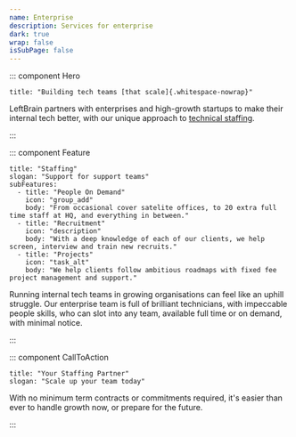 ```yaml
---
name: Enterprise
description: Services for enterprise
dark: true
wrap: false
isSubPage: false
---
```

::: component Hero
~~~
title: "Building tech teams [that scale]{.whitespace-nowrap}"
~~~

LeftBrain partners with enterprises and high-growth startups to make their internal tech better, with our unique approach to [technical staffing](#staffing).

:::

::: component Feature
~~~
title: "Staffing"
slogan: "Support for support teams"
subFeatures:
  - title: "People On Demand"
    icon: "group_add"
    body: "From occasional cover satelite offices, to 20 extra full time staff at HQ, and everything in between."
  - title: "Recruitment"
    icon: "description"
    body: "With a deep knowledge of each of our clients, we help screen, interview and train new recruits."
  - title: "Projects"
    icon: "task_alt"
    body: "We help clients follow ambitious roadmaps with fixed fee project management and support."
~~~

Running internal tech teams in growing organisations can feel like an uphill struggle. Our enterprise team is full of brilliant technicians, with impeccable people skills, who can slot into any team, available full time or on demand, with minimal notice.

:::

::: component CallToAction
~~~
title: "Your Staffing Partner"
slogan: "Scale up your team today"
~~~

With no minimum term contracts or commitments required, it's easier than ever to handle growth now, or prepare for the future.

:::